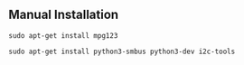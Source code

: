 ## Manual Installation
```
sudo apt-get install mpg123 

sudo apt-get install python3-smbus python3-dev i2c-tools
```
